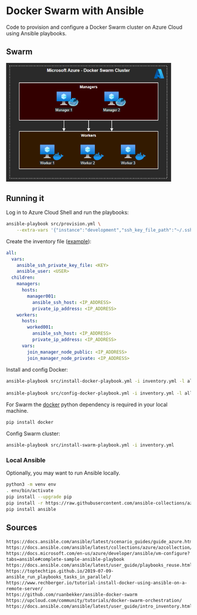# Docker Swarm with Ansible

Code to provision and configure a Docker Swarm cluster on Azure Cloud using Ansible playbooks.

## Swarm

<img src="docs/cluster.png" width=450>


## Running it

Log in to Azure Cloud Shell and run the playbooks:

```sh
ansible-playbook src/provision.yml \
    --extra-vars '{"instance":"development","ssh_key_file_path":"~/.ssh/id_rsa.pub"}'
```

Create the inventory file ([example](https://github.com/ansible/ansible/blob/devel/examples/hosts.yaml)):

```yml
all:
  vars:
    ansible_ssh_private_key_file: <KEY>
    ansible_user: <USER>
  children:
    managers:
      hosts:
        manager001:
          ansible_ssh_host: <IP_ADDRESS>
          private_ip_address: <IP_ADDRESS>
    workers:
      hosts:
        worked001:
          ansible_ssh_host: <IP_ADDRESS>
          private_ip_address: <IP_ADDRESS>
      vars:
        join_manager_node_public: <IP_ADDRESS>
        join_manager_node_private: <IP_ADDRESS>
```

Install and config Docker:

```sh
ansible-playbook src/install-docker-playbook.yml -i inventory.yml -l all

ansible-playbook src/config-docker-playbook.yml -i inventory.yml -l all
```

For Swarm the [docker](https://pypi.org/project/docker/) python dependency is required in your local machine.

```sh
pip install docker
```

Config Swarm cluster:

```sh
ansible-playbook src/install-swarm-playbook.yml -i inventory.yml
```

### Local Ansible

Optionally, you may want to run Ansible locally.

```sh
python3 -m venv env
. env/bin/activate
pip install --upgrade pip
pip install -r https://raw.githubusercontent.com/ansible-collections/azure/dev/requirements-azure.txt
pip install ansible
```

## Sources

```
https://docs.ansible.com/ansible/latest/scenario_guides/guide_azure.html
https://docs.ansible.com/ansible/latest/collections/azure/azcollection/index.html
https://docs.microsoft.com/en-us/azure/developer/ansible/vm-configure?tabs=ansible#complete-sample-ansible-playbook
https://docs.ansible.com/ansible/latest/user_guide/playbooks_reuse.html
https://toptechtips.github.io/2019-07-09-ansible_run_playbooks_tasks_in_parallel/
https://www.rechberger.io/tutorial-install-docker-using-ansible-on-a-remote-server/
https://github.com/ruanbekker/ansible-docker-swarm
https://upcloud.com/community/tutorials/docker-swarm-orchestration/
https://docs.ansible.com/ansible/latest/user_guide/intro_inventory.html
```